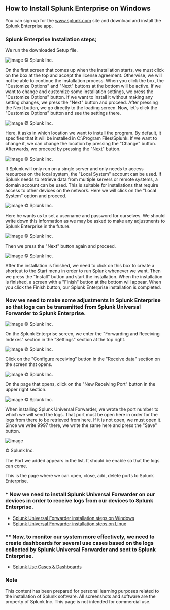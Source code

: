 ## How to Install Splunk Enterprise on Windows
You can sign up for the www.splunk.com site and download and install the Splunk Enterprise app.

### Splunk Enterprise Installation steps;
We run the downloaded Setup file.

![image](https://github.com/user-attachments/assets/e706ebac-84bb-4390-ba67-d5964bf1122f) © Splunk Inc.

On the first screen that comes up when the installation starts,  we must click on the box at the top and accept the license agreement. Otherwise, we will not be able to continue the installation process. When you click the box, the "Customize Options" and "Next" buttons at the bottom will be active. If we want to change and customize some installation settings, we press the "Customize Options" button. If we want to install it without making any setting changes, we press the "Next" button and proceed. After pressing the Next button, we go directly to the loading screen. Now, let's click the "Customize Options" button and see the settings there.

![image](https://github.com/user-attachments/assets/6c72edbd-c251-4e9f-a5ae-26ba94bcb27f) © Splunk Inc.

Here, it asks in which location we want to install the program. By default, it specifies that it will be installed in C:\Program Files\Splunk\. If we want to change it, we can change the location by pressing the "Change" button. Afterwards, we proceed by pressing the "Next" button.

![image](https://github.com/user-attachments/assets/23a6c1fe-5597-4e56-b8e0-625516df1a99) © Splunk Inc.

If Splunk will only run on a single server and only needs to access resources on the local system, the "Local System" account can be used. If Splunk needs to retrieve data from multiple servers or remote systems, a domain account can be used. This is suitable for installations that require access to other devices on the network. Here we will click on the "Local System" option and proceed.

![image](https://github.com/user-attachments/assets/06fc3858-01a7-4ded-bcfe-267b875c1262) © Splunk Inc.

Here he wants us  to set a username and password for ourselves. We should write down this information as we may be asked to make any adjustments to Splunk Enterprise in the future.

![image](https://github.com/user-attachments/assets/c5627a95-5423-43c0-8678-b2af7dc16ab8) © Splunk Inc.

Then we press the "Next" button again and proceed.

![image](https://github.com/user-attachments/assets/f5789977-b04d-4c17-b26b-198798200db2) © Splunk Inc.

After the installation is finished, we need to click on this box to create a shortcut to the Start menu in order to run Splunk whenever we want. Then we press the "Install" button and start the installation. When the installation is finished, a screen with a "Finish" button at the bottom will appear. When you click the Finish button, our Splunk Enterprise installation is completed.

### Now we need to make some adjustments in Splunk Enterprise so that logs can be transmitted from Splunk Universal Forwarder to Splunk Enterprise.

![image](https://github.com/user-attachments/assets/00aca8f6-7844-461e-8fee-b8fe8e890e60) © Splunk Inc.

On the Splunk Enterprise screen, we enter the "Forwarding and Receiving Indexes" section in the "Settings" section at the top right.

![image](https://github.com/user-attachments/assets/e5df2567-9097-456d-8def-13417977bcc9) © Splunk Inc.

Click on the "Configure receiving" button in the "Receive data" section on the screen that opens.

![image](https://github.com/user-attachments/assets/7dda47da-6657-4b66-9274-0d23bfa19553) © Splunk Inc.

On the page that opens, click on the "New Receiving Port" button in the upper right section.

![image](https://github.com/user-attachments/assets/741a8abe-caa9-4aea-983e-81a274f11378) © Splunk Inc.

When installing Splunk Universal Forwarder, we wrote the port number to which we will send the logs. That port must be open here in order for the logs from there to be retrieved from here. If it is not open, we must open it.  Since we write 9997  there, we write the same here and press the "Save" button.

![image](https://github.com/user-attachments/assets/9d39f07f-c599-4155-8b08-25f0cf70d7e1) 

© Splunk Inc.

The Port we added appears in the list. It should be enable so that the logs can come.

This is the page where we can open, close, add, delete ports to Splunk Enterprise.

### * Now we need to install Splunk Universal Forwarder on our devices  in order to receive logs from our devices to Splunk Enterprise.

- [Splunk Universal Forwarder installation steps on Windows](https://github.com/ademataydir/splunk-universal-forwarder-installation-steps-on-windows)
- [Splunk Universal Forwarder installation steps on Linux](https://github.com/ademataydir/splunk-universal-forwarder-installation-steps-on-linux)

### ** Now, to monitor our system more effectively, we need to create dashboards for several use cases based on the logs collected by Splunk Universal Forwarder and sent to Splunk Enterprise.

- [Splunk Use Cases & Dashboards](https://github.com/ademataydir/splunk-use-cases)

### Note
This content has been prepared for personal learning purposes related to the installation of Splunk software. All screenshots and software are the property of Splunk Inc. This page is not intended for commercial use.
